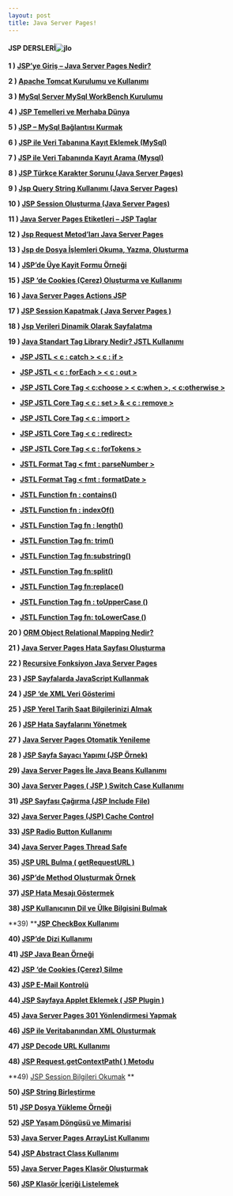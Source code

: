 ```yaml
---
layout: post
title: Java Server Pages!
---
```


#### JSP DERSLERİ![](http://i0.wp.com/blog.burakkutbay.com/wp-content/uploads/2012/02/jlo.jpg?resize=112%2C150 "jlo")

**1 ) [JSP’ye Giriş – Java Server Pages Nedir?](http://blog.burakkutbay.com/jspye-giris-java-server-pages-nedir-ders-1.html/ "Permanent Link to JSP’ye Giriş –  Java Server Pages Nedir? – Ders 1")**

**2 ) [Apache Tomcat Kurulumu ve Kullanımı](http://blog.burakkutbay.com/apcahe-tomcat-kurulumu-ve-kullanimi.html/ "Permanent Link to Apache Tomcat Kurulumu ve Kullanımı")**

**3 ) [MySql Server MySql WorkBench Kurulumu](http://blog.burakkutbay.com/mysql-server-mysql-workbench-kurulumu.html/ "Permanent Link to MySql Server MySql WorkBench Kurulumu")**

**4 ) [JSP Temelleri ve Merhaba Dünya](http://blog.burakkutbay.com/jsp-temelleri-ve-merhaba-dunya.html/ "JSP Temelleri ve Merhaba Dünya")**

**5 ) [JSP – MySql Bağlantısı Kurmak](http://blog.burakkutbay.com/jsp-ile-mysql-islemleri-baglantisi-kurmak.html/)**

**6 ) [JSP ile Veri Tabanına Kayıt Eklemek (MySql)](http://blog.burakkutbay.com/jsp-ile-veri-tabanina-kayit-ekleme-mysql.html/ "JSP ile Veri Tabanına Kayıt Ekleme (MySql)")**

**7 ) [JSP ile Veri Tabanında Kayıt Arama (Mysql)](http://blog.burakkutbay.com/jsp-ile-veri-tabaninda-kayit-arama-mysql.html/ "JSP ile Veri Tabanında Kayıt Arama (MySql)")**

**8 ) [JSP Türkçe Karakter Sorunu (Java Server Pages)](http://blog.burakkutbay.com/jsp-de-turkce-karakter-sorunu-java-server-pages.html/ "JSP Türkçe Karakter Sorunu (Java Server Pages)")**

**9 ) [Jsp Query String Kullanımı (Java Server Pages)](http://blog.burakkutbay.com/jsp-query-string-kullanimi-java-server-pages-request-getparameter.html/ "Jsp Query String Kullanımı (Java Server Pages)")**

**10 ) [JSP Session Oluşturma (Java Server Pages)](http://blog.burakkutbay.com/jsp-session-olusturma-java-server-pages.html/ "JSP Session Oluşturma (Java Server Pages)")**

**11 ) [Java Server Pages Etiketleri – JSP Taglar](http://blog.burakkutbay.com/java-server-pages-etiketleri-jsp-tag-lar.html/ "Java Server Pages Etiketleri – JSP Tag ‘lar")**

**12 ) [Jsp Request Metod’ları Java Server Pages](http://blog.burakkutbay.com/jsp-request-metodlari-java-server-pages.html/ "Jsp Request Metod’ları Java Server Pages")**

**13 ) [Jsp de Dosya İşlemleri Okuma, Yazma, Oluşturma](http://blog.burakkutbay.com/jsp-de-dosya-islemleri-okuma-yazma-olusturma.html/ "Jsp de Dosya İşlemleri Okuma, Yazma, Oluşturma")**

**14 ) [JSP’de Üye Kayit Formu Örneği](http://blog.burakkutbay.com/jspde-uye-kayit-formu-ornegi-java-server-pages.html/ "JSP’de Üye Kayit Formu Örneği")**

**15 ) [JSP ‘de Cookies (Çerez) Oluşturma ve Kullanımı](http://blog.burakkutbay.com/jsp-de-cookies-cerez-olusturma-ve-kullanimi-java-server-pages.html/ "JSP ‘de Cookies (Çerez) Oluşturma ve Kullanımı")**

**16 ) [Java Server Pages Actions JSP](http://blog.burakkutbay.com/recursive-fonksiyon-jsp-java-server-pages.html/ "Recursive Fonksiyon Java Server Pages")**

**17 ) [JSP Session Kapatmak ( Java Server Pages )](http://blog.burakkutbay.com/jsp-session-kapatmak-java-server-pages.html/ "JSP Session Kapatmak ( Java Server Pages )")**

**18 ) [Jsp Verileri Dinamik Olarak Sayfalatma](http://blog.burakkutbay.com/java-server-pages-verileri-dinamik-olarak-sayfalatma.html/ "Jsp Verileri Dinamik Olarak Sayfalatma")**

**19 ) [Java Standart Tag Library Nedir? JSTL Kullanımı](http://blog.burakkutbay.com/java-standart-tag-library-nedir-jstl-kullanimi.html/ "Java Standart Tag Library Nedir? JSTL Kullanımı")**

*   **[JSP JSTL < c : catch > < c : if >](http://blog.burakkutbay.com/java-standart-tag-library-nedir-jstl-kullanimi.html/ "Java Standart Tag Library Nedir? JSTL Kullanımı")**
*   **[JSP JSTL < c : forEach > < c : out >](http://blog.burakkutbay.com/jsp-jstl-c-foreach-c-out.html/ "JSP JSTL < c : forEach > < c : out >")**
*   **[JSP JSTL Core Tag < c:choose > < c:when >, < c:otherwise >](http://blog.burakkutbay.com/jsp-jstl-core-tag.html/ "JSP JSTL Core Tag < c:choose > < c:when >, < c:otherwise >")**
*   **[JSP JSTL Core Tag < c : set > & < c : remove >](http://blog.burakkutbay.com/jsp-jstl-core-tag-c-set-c-remove.html/ "JSP JSTL Core Tag < c : set > & < c : remove >")**
*   **[JSP JSTL Core Tag < c : import >](http://blog.burakkutbay.com/jsp-jstl-core-tag-c-import.html/ "JSP JSTL Core Tag < c : import >")**
*   [**JSP JSTL Core Tag < c : redirect>**](http://blog.burakkutbay.com/jsp-jstl-core-tag-c-redirect.html/ "JSP JSTL Core Tag < c : redirect>")
*   [**JSP JSTL Core Tag < c : forTokens >**](http://blog.burakkutbay.com/jsp-jstl-core-tag-c-fortokens.html/ "JSP JSTL Core Tag < c : forTokens >")

*   **[JSTL Format Tag < fmt : parseNumber >](http://blog.burakkutbay.com/jstl-format-tag-fmt-parsenumber.html/ "JSTL Format Tag < fmt : parseNumber >")**
*   **[JSTL Format Tag < fmt : formatDate >](http://blog.burakkutbay.com/jsp-jstl-format-tag-fmt-formatdate.html/ "JSTL Format Tag < fmt : formatDate >")**

*   [**JSTL Function fn : contains()**](http://blog.burakkutbay.com/jstl-function-fn-contains.html/ "JSTL Function fn : contains()")
*   [**JSTL Function fn : indexOf()**](http://blog.burakkutbay.com/jstl-function-fn-indexof.html/ "JSTL Function fn : indexOf()")
*   [**JSTL Function Tag fn : length()**](http://blog.burakkutbay.com/jstl-function-tag-fn-length.html/ "JSTL Function Tag fn : length()")
*   **[JSTL Function Tag fn: trim()](http://blog.burakkutbay.com/jstl-function-tag-fn-trim.html/ "JSTL Function Tag fn: trim()")**
*   **[JSTL Function Tag fn:substring()](http://blog.burakkutbay.com/jstl-function-tag-fnsubstring.html/ "JSTL Function Tag fn:substring()")**
*   **[JSTL Function Tag fn:split()](http://blog.burakkutbay.com/jstl-function-tag-fnsplit.html/ "JSTL Function Tag fn:split()")**
*   **[JSTL Function Tag fn:replace()](http://blog.burakkutbay.com/jstl-function-tag-fnreplace.html/ "JSTL Function Tag fn:replace()")**
*   **[JSTL Function Tag fn : toUpperCase ()](http://blog.burakkutbay.com/jstl-function-tag-fn-touppercase.html/ "JSTL Function Tag fn : toUpperCase ()")**
*   **[JSTL Function Tag fn: toLowerCase ()](http://blog.burakkutbay.com/jstl-function-tag-fn-tolowercase.html/ "JSTL Function Tag fn: toLowerCase ()")**

**20 ) [ORM Object Relational Mapping Nedir?](http://blog.burakkutbay.com/orm-object-relational-mapping-nedir-kullanimi.html/ "ORM Object Relational Mapping Nedir?")**

**21 ) [Java Server Pages Hata Sayfası Oluşturma](http://blog.burakkutbay.com/java-server-pages-hata-sayfasi-error-page-olusturma.html/ "Java Server Pages Hata Sayfası Oluşturma")**

**22 ) [Recursive Fonksiyon Java Server Pages](http://blog.burakkutbay.com/recursive-fonksiyon-jsp-java-server-pages.html/ "Recursive Fonksiyon Java Server Pages")**

**23 ) [JSP Sayfalarda JavaScript Kullanmak](http://blog.burakkutbay.com/jsp-java-server-pages-java-script-kullanmak.html/ "JSP Sayfalarda JavaScript Kullanmak")**

**24 ) [JSP ‘de XML Veri Gösterimi](http://blog.burakkutbay.com/java-server-pages-jsp-de-xml-veri-gosterimi.html/ "JSP ‘de XML Veri Gösterimi")**

**25 ) [JSP Yerel Tarih Saat Bilgilerinizi Almak](http://blog.burakkutbay.com/jsp-yerel-tarih-saat-bilgilerinizi-almak.html/ "JSP Yerel Tarih Saat Bilgilerinizi Almak")**

**26 ) [JSP Hata Sayfalarını Yönetmek](http://blog.burakkutbay.com/java-server-pages-hata-sayfalarini-yonetmek.html/ "JSP Hata Sayfalarını Yönetmek")**

**27 ) [Java Server Pages Otomatik Yenileme](http://blog.burakkutbay.com/java-server-pages-otomatik-yenileme.html/ "Java Server Pages Otomatik Yenileme")**

**28 ) [JSP Sayfa Sayacı Yapımı (JSP Örnek)](http://blog.burakkutbay.com/java-server-pages-jsp-sayfa-sayac-yapimi.html/ "JSP Sayfa Sayacı Yapımı (JSP Örnek)")**

**29) [Java Server Pages İle Java Beans Kullanımı](http://blog.burakkutbay.com/java-server-pages-ile-javabeans-kullanimi-nedir.html/ "Java Server Pages İle Java Beans Kullanımı")**

**30) [Java Server Pages ( JSP ) Switch Case Kullanımı](http://blog.burakkutbay.com/java-server-pages-jsp-switch-case-kullanimi.html/ "Java Server Pages ( JSP ) Switch Case Kullanımı")**

**31) [JSP Sayfası Çağırma (JSP Include File)](http://blog.burakkutbay.com/jsp-sayfasi-cagirma-jsp-include-file.html/ "JSP Sayfası Çağırma (JSP Include File)")**

**32) [Java Server Pages (JSP) Cache Control](http://blog.burakkutbay.com/java-server-pages-jsp-cache-control.html/ "Java Server Pages (JSP) Cache Control")**

**33) [JSP Radio Button Kullanımı](http://blog.burakkutbay.com/jsp-radio-button-kullanimi-java-server-pages.html/ "JSP Radio Button Kullanımı")**

**34) [Java Server Pages Thread Safe](http://blog.burakkutbay.com/java-server-pages-thread-safe.html/ "Java Server Pages Thread Safe")**

**35) [JSP URL Bulma ( getRequestURL )](http://blog.burakkutbay.com/java-server-pages-url-bulma-getrequesturl.html/ "JSP URL Bulma ( getRequestURL )")**

**36) [JSP’de Method Oluşturmak Örnek](http://blog.burakkutbay.com/java-server-pages-method-olusturmak.html/ "JSP’de Method Oluşturmak Örnek")**

**37) [JSP Hata Mesajı Göstermek](http://blog.burakkutbay.com/java-server-pages-hata-mesaji-gostermek.html/ "JSP Hata Mesajı Göstermek")**

**38) [JSP Kullanıcının Dil ve Ülke Bilgisini Bulmak](http://blog.burakkutbay.com/java-server-pages-kullanicinin-dil-ve-ulke-bilgisini-bulmak.html/ "JSP Kullanıcının Dil ve Ülke Bilgisini Bulmak")**

**39) ****[JSP CheckBox Kullanımı](http://blog.burakkutbay.com/jsp-checkbox-kullanimi.html/ "JSP CheckBox Kullanımı")**

**40) [JSP’de Dizi Kullanımı](http://blog.burakkutbay.com/jspde-dizi-kullanimi-java-server-pages.html/ "JSP’de Dizi Kullanımı")**

**41) [JSP Java Bean Örneği](http://blog.burakkutbay.com/java-server-pages-bean-ornek.html/ "JSP Java Bean Örneği")**

**42) [JSP ‘de Cookies (Çerez) Silme ](http://blog.burakkutbay.com/jsp-de-cookies-cerez-silme.html/ "JSP ‘de Cookies (Çerez) Silme")**

**43)  [JSP E-Mail Kontrolü](http://blog.burakkutbay.com/java-server-pages-e-mail-kontrolu.html/ "JSP E-Mail Kontrolü")**

**44)[ JSP Sayfaya Applet Eklemek ( JSP Plugin )](http://blog.burakkutbay.com/jsp-sayfaya-applet-eklemek-jsp-plugin.html/ "JSP Sayfaya Applet Eklemek ( JSP Plugin )")**

**45) [Java Server Pages 301 Yönlendirmesi Yapmak](http://blog.burakkutbay.com/java-server-pages-301-yonlendirmesi-yapmak.html/ "Java Server Pages 301 Yönlendirmesi Yapmak")**

**46) [JSP ile Veritabanından XML Oluşturmak](http://blog.burakkutbay.com/jsp-ile-veritabanindan-xml-olusturmak.html/ "JSP ile Veritabanından XML Oluşturmak")**

**47) [JSP Decode URL Kullanımı](http://blog.burakkutbay.com/jsp-decode-url-kullanimi.html/ "JSP Decode URL Kullanımı")**

**48) [JSP Request.getContextPath( ) Metodu](http://blog.burakkutbay.com/jsp-request-getcontextpath-metodu.html/ "JSP Request.getContextPath( ) Metodu")**

**49) [JSP Session Bilgileri Okumak](http://blog.burakkutbay.com/jsp-session-bilgileri-okumak.html/ "JSP Session Bilgileri Okumak") **

**50) [JSP String Birleştirme](http://blog.burakkutbay.com/jsp-string-birlestirme.html/ "JSP String Birleştirme")**

**51) [JSP Dosya Yükleme Örneği](http://blog.burakkutbay.com/jsp-dosya-yukleme-ornegi.html/ "JSP Dosya Yükleme Örneği")**

**52) [JSP Yaşam Döngüsü ve Mimarisi](http://blog.burakkutbay.com/jsp-yasam-dongusu-ve-mimarisi.html/ "JSP Yaşam Döngüsü ve Mimarisi")**

**53) [Java Server Pages ArrayList Kullanımı](http://blog.burakkutbay.com/java-server-pages-arraylist-kullanimi-jsp.html/ "Java Server Pages ArrayList Kullanımı")**

**54) [JSP Abstract Class Kullanımı](http://blog.burakkutbay.com/java-server-pages-abstract-class-nedir.html/ "JSP Abstract Class Kullanımı")**

**55) [Java Server Pages Klasör Oluşturmak](http://blog.burakkutbay.com/java-server-pages-klasor-olusturmak.html/ "Java Server Pages Klasör Oluşturmak")**

**56) [JSP Klasör İçeriği Listelemek](http://blog.burakkutbay.com/jsp-klasor-icerigi-listelemek.html/ "JSP Klasör İçeriği Listelemek")**
